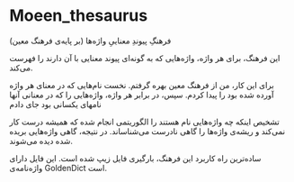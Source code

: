 # Moeen_thesaurus
فرهنگِ پیوندِ معناییِ واژه‌ها (بر پایه‌ی فرهنگ معین)

 این فرهنگ، برای هر واژه، واژه‌هایی که به گونه‌ای پیوند معنایی با آن دارند را فهرست می‌کند.
 
برای این کار، من از فرهنگ معین بهره گرفتم. نخست نام‌هایی که در معنای هر واژه آورده شده بود را پیدا کردم. سپس، در برابر هر واژه، واژه‌هایی را که در معنانی آنها نامهای یکسانی بود جای دادم

تشخیص اینکه چه واژه‌هایی نام هستند را الگوریتمی انجام شده که همیشه درست کار نمی‌کند و ریشه‌ی واژه‌ها را گاهی نادرست می‌شناساند. در نتیجه، گاهی واژه‌هایی بریده شده دیده می‌شوند.

ساده‌ترین راه کاربرد این فرهنگ، بارگیری فایل زیپ شده است. این فایل دارای واژه‌نامه‌ی
GoldenDict
است.
